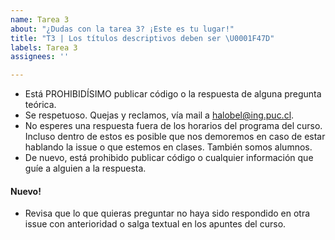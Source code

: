 ```yaml
---
name: Tarea 3
about: "¿Dudas con la tarea 3? ¡Este es tu lugar!"
title: "T3 | Los títulos descriptivos deben ser \U0001F47D"
labels: Tarea 3
assignees: ''

---
```


- Está PROHIBIDÍSIMO publicar código o la respuesta de alguna pregunta teórica.
- Se respetuoso. Quejas y reclamos, vía mail a halobel@ing.puc.cl.
- No esperes una respuesta fuera de los horarios del programa del curso. Incluso dentro de estos es posible que nos demoremos en caso de estar hablando la issue o que estemos en clases. También somos alumnos.
- De nuevo, está prohibido publicar código o cualquier información que guíe a alguien a la respuesta.

#### Nuevo!
- Revisa que lo que quieras preguntar no haya sido respondido en otra issue con anterioridad o salga textual en los apuntes del curso.
